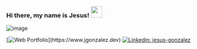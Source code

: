 ### Hi there, my name is Jesus! <img src="https://media.giphy.com/media/3ohhwMDyS6rv3sB8yI/giphy.gif" width="30">

![image](https://user-images.githubusercontent.com/40546398/148458684-2659a8f1-c824-4328-936e-40be8cc6d48c.png)

[![Web Portfolio](https://img.shields.io/badge/-💻_Web_Portfolio-orange?)](https://www.jgonzalez.dev)
[![Linkedin: jesus-gonzalez](https://img.shields.io/badge/-gonzalez03t-blue?style=flat-square&logo=Linkedin&logoColor=white&link=https://www.linkedin.com/in/gonzalez03t/)](https://www.linkedin.com/in/gonzalez03t/)

<!--
**gonzalez03t/gonzalez03t** is a ✨ _special_ ✨ repository because its `README.md` (this file) appears on your GitHub profile.

Here are some ideas to get you started:

- 🔭 I’m currently working on ...
- 🌱 I’m currently learning ...
- 👯 I’m looking to collaborate on ...
- 🤔 I’m looking for help with ...
- 💬 Ask me about ...
- 📫 How to reach me: ...
- 😄 Pronouns: ...
- ⚡ Fun fact: ...
-->
